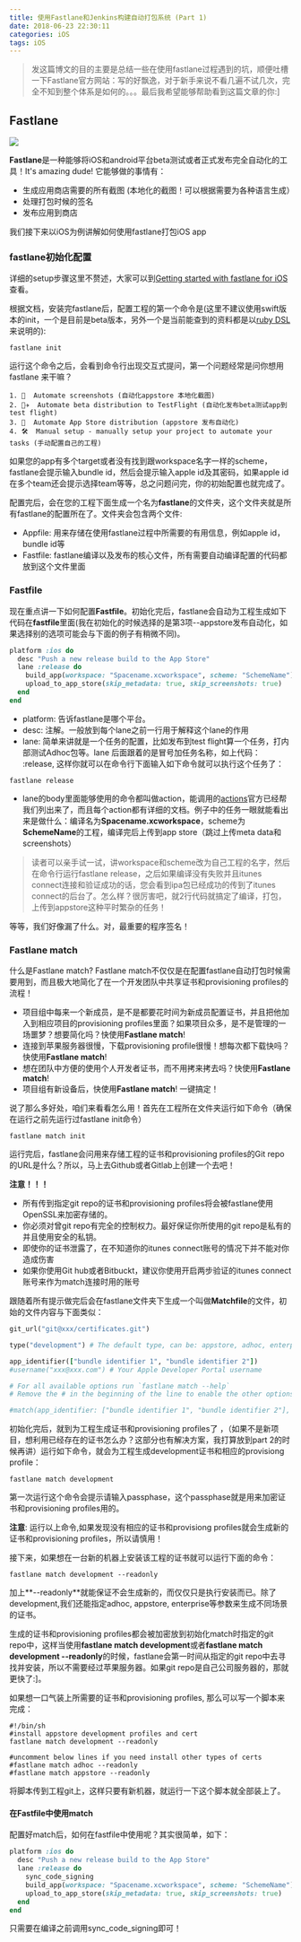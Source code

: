 ```yaml
---
title: 使用Fastlane和Jenkins构建自动打包系统 (Part 1)
date: 2018-06-23 22:30:11
categories: iOS
tags: iOS
---
```


> 发这篇博文的目的主要是总结一些在使用fastlane过程遇到的坑，顺便吐槽一下Fastlane官方网站：写的好飘逸，对于新手来说不看几遍不试几次，完全不知到整个体系是如何的。。。最后我希望能够帮助看到这篇文章的你:]

## Fastlane

![](https://docs.fastlane.tools/img/fastlane_text.png)

**Fastlane**是一种能够将iOS和android平台beta测试或者正式发布完全自动化的工具！It's amazing dude! 它能够做的事情有：

- 生成应用商店需要的所有截图 (本地化的截图！可以根据需要为各种语言生成）
- 处理打包时候的签名
- 发布应用到商店

我们接下来以iOS为例讲解如何使用fastlane打包iOS app

### fastlane初始化配置

详细的setup步骤这里不赘述，大家可以到[Getting started with fastlane for iOS](https://docs.fastlane.tools/getting-started/ios/setup/)查看。

根据文档，安装完fastlane后，配置工程的第一个命令是(这里不建议使用swift版本的init，一个是目前是beta版本，另外一个是当前能查到的资料都是以[ruby DSL](https://www.martinfowler.com/articles/rake.html)来说明的):

```termianl
fastlane init
```

运行这个命令之后，会看到命令行出现交互式提问，第一个问题经常是问你想用fastlane 来干嘛？

```terminal
1. 📸  Automate screenshots (自动化appstore 本地化截图)
2. 👩‍✈️  Automate beta distribution to TestFlight (自动化发布beta测试app到test flight)
3. 🚀  Automate App Store distribution (appstore 发布自动化)
4. 🛠  Manual setup - manually setup your project to automate your tasks (手动配置自己的工程)
```

如果您的app有多个target或者没有找到跟workspace名字一样的scheme，fastlane会提示输入bundle id，然后会提示输入apple id及其密码，如果apple id在多个team还会提示选择team等等，总之问题问完，你的初始配置也就完成了。

配置完后，会在您的工程下面生成一个名为**fastlane**的文件夹，这个文件夹就是所有fastlane的配置所在了。文件夹会包含两个文件:

- Appfile: 用来存储在使用fastlane过程中所需要的有用信息，例如apple id，bundle id等
- Fastfile: fastlane编译以及发布的核心文件，所有需要自动编译配置的代码都放到这个文件里面

### Fastfile

现在重点讲一下如何配置**Fastfile**。初始化完后，fastlane会自动为工程生成如下代码在**fastfile**里面(我在初始化的时候选择的是第3项--appstore发布自动化，如果选择别的选项可能会与下面的例子有稍微不同)。

```ruby
platform :ios do
  desc "Push a new release build to the App Store"
  lane :release do
    build_app(workspace: "Spacename.xcworkspace", scheme: "SchemeName")
    upload_to_app_store(skip_metadata: true, skip_screenshots: true)
  end
end
```

- platform: 告诉fastlane是哪个平台。
- desc: 注解。一般放到每个lane之前一行用于解释这个lane的作用
- lane: 简单来讲就是一个任务的配置，比如发布到test flight算一个任务，打内部测试Adhoc包等。lane 后面跟着的是冒号加任务名称，如上代码： :release, 这样你就可以在命令行下面输入如下命令就可以执行这个任务了：

```terminal
fastlane release
```
- lane的body里面能够使用的命令都叫做action，能调用的[actions](https://docs.fastlane.tools/actions)官方已经帮我们列出来了，而且每个action都有详细的文档。例子中的任务一眼就能看出来是做什么：编译名为**Spacename.xcworkspace**，scheme为**SchemeName**的工程，编译完后上传到app store（跳过上传meta data和screenshots）

> 读者可以亲手试一试，讲workspace和scheme改为自己工程的名字，然后在命令行运行fastlane release，之后如果编译没有失败并且itunes connect连接和验证成功的话，您会看到ipa包已经成功的传到了itunes connect的后台了。怎么样？很厉害吧，就2行代码就搞定了编译，打包，上传到appstore这种平时繁杂的任务！

等等，我们好像漏了什么。对，最重要的程序签名！

### Fastlane match

什么是Fastlane match? Fastlane match不仅仅是在配置fastlane自动打包时候需要用到，而且极大地简化了在一个开发团队中共享证书和provisioning profiles的流程！

- 项目组中每来一个新成员，是不是都要花时间为新成员配置证书，并且把他加入到相应项目的provisioning profiles里面？如果项目众多，是不是管理的一场噩梦？想要简化吗？快使用**Fastlane match**!
- 连接到苹果服务器很慢，下载provisioning profile很慢！想每次都下载快吗？快使用**Fastlane match**!
- 想在团队中方便的使用个人开发者证书，而不用拷来拷去吗？快使用**Fastlane match**!
- 项目组有新设备后，快使用**Fastlane match**! 一键搞定！

说了那么多好处，咱们来看看怎么用！首先在工程所在文件夹运行如下命令（确保在运行之前先运行过fastlane init命令）

```terminal
fastlane match init
```

运行完后，fastlane会问用来存储工程的证书和provisioning profiles的Git repo的URL是什么？所以，马上去Github或者Gitlab上创建一个去吧！

**注意！！！**

- 所有传到指定git repo的证书和provisioning profiles将会被fastlane使用OpenSSL来加密存储的。
- 你必须对曾git repo有完全的控制权力。最好保证你所使用的git repo是私有的并且使用安全的私钥。
- 即使你的证书泄露了，在不知道你的itunes connect账号的情况下并不能对你造成伤害
- 如果你使用Git hub或者Bitbuckt，建议你使用开启两步验证的itunes connect账号来作为match连接时用的账号

跟随着所有提示做完后会在fastlane文件夹下生成一个叫做**Matchfile**的文件，初始的文件内容与下面类似：

```ruby
git_url("git@xxx/certificates.git")

type("development") # The default type, can be: appstore, adhoc, enterprise or development

app_identifier(["bundle identifier 1", "bundle identifier 2"])
#username("xxx@xxx.com") # Your Apple Developer Portal username

# For all available options run `fastlane match --help`
# Remove the # in the beginning of the line to enable the other options

#match(app_identifier: ["bundle identifier 1", "bundle identifier 2"], type: "adhoc")
```

初始化完后，就到为工程生成证书和provisioning profiles了 ，（如果不是新项目，想利用已经存在的证书怎么办？这部分也有解决方案，我打算放到part 2的时候再讲）运行如下命令，就会为工程生成development证书和相应的provisiong profile：

```terminal
fastlane match development
```

第一次运行这个命令会提示请输入passphase，这个passphase就是用来加密证书和provisioning profiles用的。

**注意**: 运行以上命令,如果发现没有相应的证书和provisiong profiles就会生成新的证书和provisioning profiles，所以请慎用！

接下来，如果想在一台新的机器上安装该工程的证书就可以运行下面的命令：

```terminal
fastlane match development --readonly
```

加上**--readonly**就能保证不会生成新的，而仅仅只是执行安装而已。除了development,我们还能指定adhoc, appstore, enterprise等参数来生成不同场景的证书。

生成的证书和provisioning profiles都会被加密放到初始化match时指定的git repo中，这样当使用**fastlane match development**或者**fastlane match development --readonly**的时候，fastlane会第一时间从指定的git repo中去寻找并安装，所以不需要经过苹果服务器。如果git repo是自己公司服务器的，那就更快了:]。

如果想一口气装上所需要的证书和provisioning profiles, 那么可以写一个脚本来完成：

```shell
#!/bin/sh
#install appstore development profiles and cert
fastlane match development --readonly

#uncomment below lines if you need install other types of certs
#fastlane match adhoc --readonly
#fastlane match appstore --readonly
```

将脚本传到工程git上，这样只要有新机器，就运行一下这个脚本就全部装上了。

#### 在Fastfile中使用match

配置好match后，如何在fastfile中使用呢？其实很简单，如下：

```ruby
platform :ios do
  desc "Push a new release build to the App Store"
  lane :release do
  	sync_code_signing
    build_app(workspace: "Spacename.xcworkspace", scheme: "SchemeName")
    upload_to_app_store(skip_metadata: true, skip_screenshots: true)
  end
end
```

只需要在编译之前调用sync_code_signing即可！